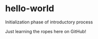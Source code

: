 # hello-world
Initialization phase of introductory process

Just learning the ropes here on GitHub!
